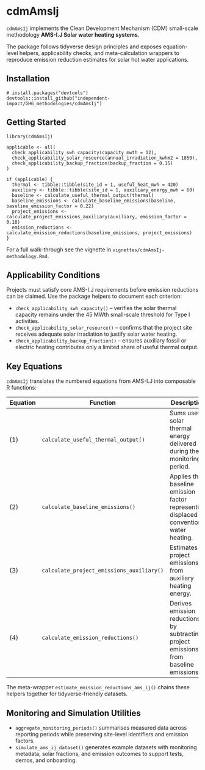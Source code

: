 # cdmAmsIj

`cdmAmsIj` implements the Clean Development Mechanism (CDM) small-scale methodology **AMS-I.J Solar water heating systems**.

The package follows tidyverse design principles and exposes equation-level helpers, applicability checks, and meta-calculation
wrappers to reproduce emission reduction estimates for solar hot water applications.

## Installation

```
# install.packages("devtools")
devtools::install_github("independent-impact/GHG_methodologies/cdmAmsIj")
```

## Getting Started

```
library(cdmAmsIj)

applicable <- all(
  check_applicability_swh_capacity(capacity_mwth = 12),
  check_applicability_solar_resource(annual_irradiation_kwhm2 = 1850),
  check_applicability_backup_fraction(backup_fraction = 0.15)
)

if (applicable) {
  thermal <- tibble::tibble(site_id = 1, useful_heat_mwh = 420)
  auxiliary <- tibble::tibble(site_id = 1, auxiliary_energy_mwh = 60)
  baseline <- calculate_useful_thermal_output(thermal)
  baseline_emissions <- calculate_baseline_emissions(baseline, baseline_emission_factor = 0.22)
  project_emissions <- calculate_project_emissions_auxiliary(auxiliary, emission_factor = 0.18)
  emission_reductions <- calculate_emission_reductions(baseline_emissions, project_emissions)
}
```

For a full walk-through see the vignette in `vignettes/cdmAmsIj-methodology.Rmd`.

## Applicability Conditions

Projects must satisfy core AMS-I.J requirements before emission reductions can be claimed. Use the
package helpers to document each criterion:

- `check_applicability_swh_capacity()` – verifies the solar thermal capacity remains under the 45 MWth
  small-scale threshold for Type I activities.
- `check_applicability_solar_resource()` – confirms that the project site receives adequate solar
  irradiation to justify solar water heating.
- `check_applicability_backup_fraction()` – ensures auxiliary fossil or electric heating contributes only
  a limited share of useful thermal output.

## Key Equations

`cdmAmsIj` translates the numbered equations from AMS-I.J into composable R functions:

| Equation | Function | Description |
|----------|----------|-------------|
| (1) | `calculate_useful_thermal_output()` | Sums useful solar thermal energy delivered during the monitoring period. |
| (2) | `calculate_baseline_emissions()` | Applies the baseline emission factor representing displaced conventional water heating. |
| (3) | `calculate_project_emissions_auxiliary()` | Estimates project emissions from auxiliary heating energy. |
| (4) | `calculate_emission_reductions()` | Derives emission reductions by subtracting project emissions from baseline emissions. |

The meta-wrapper `estimate_emission_reductions_ams_ij()` chains these helpers together for
tidyverse-friendly datasets.

## Monitoring and Simulation Utilities

- `aggregate_monitoring_periods()` summarises measured data across reporting periods while
  preserving site-level identifiers and emission factors.
- `simulate_ams_ij_dataset()` generates example datasets with monitoring metadata, solar fractions,
  and emission outcomes to support tests, demos, and onboarding.
